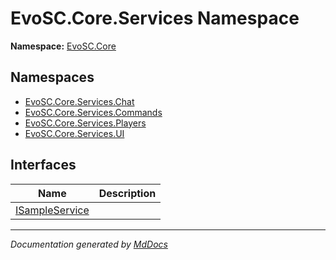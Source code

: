﻿<!--  
  <auto-generated>   
    The contents of this file were generated by a tool.  
    Changes to this file may be list if the file is regenerated  
  </auto-generated>   
-->

# EvoSC.Core.Services Namespace

**Namespace:** [EvoSC.Core](../index.md)  

## Namespaces

- [EvoSC.Core.Services.Chat](Chat/index.md)
- [EvoSC.Core.Services.Commands](Commands/index.md)
- [EvoSC.Core.Services.Players](Players/index.md)
- [EvoSC.Core.Services.UI](UI/index.md)

## Interfaces

| Name                                      | Description |
| ----------------------------------------- | ----------- |
| [ISampleService](ISampleService/index.md) |             |

___

*Documentation generated by [MdDocs](https://github.com/ap0llo/mddocs)*
